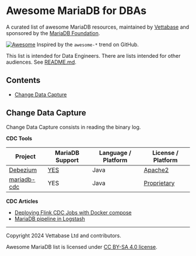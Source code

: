 # Awesome MariaDB for DBAs

A curated list of awesome MariaDB resources, maintained by [Vettabase](https://vettabase.com) and sponsored by the [MariaDB Foundation](https://mariadb.org/).

[![Awesome](https://cdn.rawgit.com/sindresorhus/awesome/d7305f38d29fed78fa85652e3a63e154dd8e8829/media/badge.svg)](https://github.com/sindresorhus/awesome) Inspired by the `awesome-*` trend on GitHub.

This list is intended for Data Engineers. There are lists intended for other audiences. See [README.md](README.md).

## Contents

- [Change Data Capture](https://github.com/Vettabase/awesome-mariadb/blob/main/list-den.md#change-data-capture)

## Change Data Capture

Change Data Capture consists in reading the binary log.

**CDC Tools**

| Project                                                          | MariaDB Support   | Language / Platform   | License / Platform                   |
|------------------------------------------------------------------|-------------------|-----------------------|--------------------------------------|
| [Debezium](https://github.com/madvirus/mariadb-cdc)              | [YES](https://debezium.io/documentation/reference/stable/connectors/mysql.html#mysql-mariadb-support)  | Java       | [Apache2](https://debezium.io/license/) |
| [mariadb-cdc](https://github.com/madvirus/mariadb-cdc)           | YES               | Java                  | [Proprietary](https://github.com/madvirus/mariadb-cdc/issues/1) |

**CDC Articles**

- [Deploying Flink CDC Jobs with Docker compose](https://gordonmurray.com/data/2023/11/02/deploying-flink-cdc-jobs-with-docker-compose.html)
- [MariaDB pipeline in Logstash](https://www.suncrescent.net/2020/06/mariadb-pipeline-in-logstash/)

---

Copyright 2024 Vettabase Ltd and contributors.

Awesome MariaDB list is licensed under [CC BY-SA 4.0 license](https://creativecommons.org/licenses/by-sa/4.0/).
